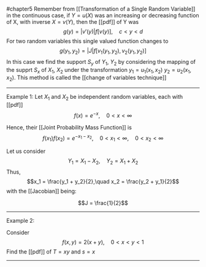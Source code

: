 #chapter5
Remember from [[Transformation of a Single Random Variable]] in the continuous case, if $Y = u(X)$ was an increasing or decreasing function of X, with inverse $X = v(Y)$, then the [[pdf]] of Y was $$g(y) = \vert v'(y)\vert f[v(y)], \quad c < y < d$$ For two random variables this single valued function changes to $$g(y_1 , y_2 ) = \vert J\vert f[v_1 (y_1 , y_2 ), v_2 (y_1 , y_2 )]$$
In this case we find the support $S_y$ of $Y_1$, $Y_2$ by considering the mapping of the supprt $S_x$ of $X_1$, $X_2$ under the transformation $y_1 = u_1 (x_1 , x_2)$ $y_2 = u_2 (x_1 , x_2 )$. This method is called the [[change of variables technique]]

---
Example 1:
Let $X_1$ and $X_2$ be independent random variables, each with [[pdf]]
$$f(x) = e^{-x}, \quad 0 < x < \infty$$

Hence, their [[Joint Probability Mass Function]] is $$f(x_1 )f(x_2 ) = e^{-x_1 -x_2}, \quad 0 < x_1 < \infty, \quad 0 < x_2 < \infty$$

Let us consider $$Y_1 = X_1 - X_2, \quad Y_2 = X_1 + X_2$$
Thus, 
$$x_1 = \frac{y_1 + y_2}{2},\quad x_2 = \frac{y_2 + y_1}{2}$$
with the [[Jacobian]] being:

$$J = \frac{1}{2}$$

---
Example 2:

Consider $$f(x,y) = 2(x+y), \quad 0 < x < y < 1$$ Find the [[pdf]] of $T = xy$ and $s = x$

---